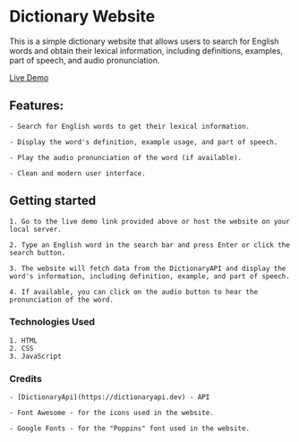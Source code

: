# Dictionary Website

This is a simple dictionary website that allows users to search for English words and obtain their lexical information, including definitions, examples, part of speech, and audio pronunciation.

[Live Demo](https://dictonary-adnanp.netlify.app)

## Features:

    - Search for English words to get their lexical information.
    
    - Display the word's definition, example usage, and part of speech.
    
    - Play the audio pronunciation of the word (if available).
    
    - Clean and modern user interface.

## Getting started

    1. Go to the live demo link provided above or host the website on your local server.

    2. Type an English word in the search bar and press Enter or click the search button.

    3. The website will fetch data from the DictionaryAPI and display the word's information, including definition, example, and part of speech.

    4. If available, you can click on the audio button to hear the pronunciation of the word.

### Technologies Used

    1. HTML
    2. CSS
    3. JavaScript


### Credits

    - [DictionaryApi](https://dictionaryapi.dev) - API
    
    - Font Awesome - for the icons used in the website.
    
    - Google Fonts - for the "Poppins" font used in the website.
